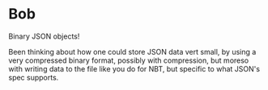 # Bob

Binary JSON objects!

Been thinking about how one could store JSON data vert small, by using a very compressed binary format, possibly with compression, but moreso with writing data to the file like you do for NBT, but specific to what JSON's spec supports.